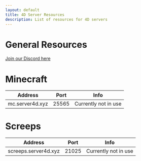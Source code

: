 ```yaml
---
layout: default 
title: 4D Server Resources 
description: List of resources for 4D servers 
---
```


# General Resources 

[Join our Discord here](https://discord.gg/U7U4JPu)

# Minecraft 

| Address | Port | Info |
|---------|------|------|
| mc.server4d.xyz | 25565 | Currently not in use |

# Screeps 

| Address | Port | Info |
|---------|------|------|
| screeps.server4d.xyz | 21025 | Currently not in use |
